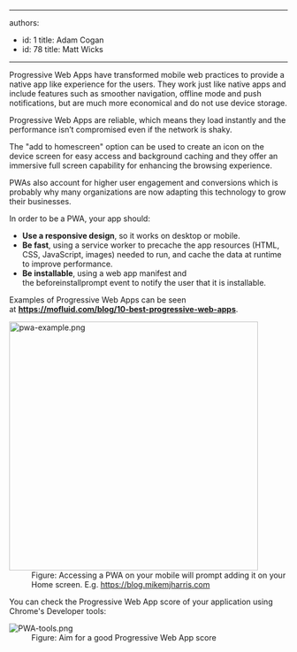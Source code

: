

---
authors:
  - id: 1
    title: Adam Cogan
  - id: 78
    title: Matt Wicks
---




<span class='intro'> <p class="ssw15-rteElement-P">Progressive Web Apps have transformed mobile web practices to provide a native app like experience&#160;for the users. They work just like native apps and include features such as smoother navigation, offline mode&#160;and push notifications, but are much more economical and do not use&#160;device storage.<br></p><div><div><p class="ssw15-rteElement-P">​​Progressive Web Apps ​are reliable, which means they load instantly and the performance isn’t compromised even if the network is shaky.</p><p class="ssw15-rteElement-P">The &quot;add to homescreen&quot; option can be used to create an icon on the device screen for easy access and background caching and they offer an immersive full screen capability for enhancing the browsing experience.</p></div><div><p class="ssw15-rteElement-P">PWAs also account for higher user engagement&#160;and conversions which is probably why many organizations are now adapting this technology to grow their businesses.<span style="color&#58;#444444;">​</span></p></div></div> </span>

<p>​In order&#160;to be a PWA, your app should&#58;<br></p><ul><li>
      <b>Use a responsive design</b>, so it works on desktop or mobile.</li><li>
      <b>Be fast</b>, using a service worker to precache the app resources (HTML, CSS, JavaScript, images) needed to run, and cache the​&#160;data at runtime to improve performance.<br></li><li>
      <b>Be installable</b>, using a web app manifest and the&#160;beforeinstallprompt&#160;event to notify the user that&#160;it is&#160;installable.​<br></li></ul><p>Examples of Progressive Web Apps can be seen at&#160;<a href="https&#58;//mofluid.com/blog/10-best-progressive-web-apps/"><b>https&#58;//mofluid.com/blog/10-best-progressive-web-apps</b></a>.​<br></p><dl class="image"><dt>
   <img src="/PublishingImages/pwa-example.png" alt="pwa-example.png" style="width&#58;450px;" /><br></dt><dd>Figure&#58; Accessing a PWA on your mobile will prompt adding it on your Home s​creen. E.g.&#160;<a href="https&#58;//blog.mikemjharris.com/">https&#58;//blog.mikemjharris.com</a><br></dd>
</dl>You can check the Progressive Web App score of your application using Chrome's Developer tools&#58;​<br> 
<p></p><dl class="image"><dt>
      <img src="/PublishingImages/PWA-tools.png" alt="PWA-tools.png" />​</dt><dd>Figure&#58; Aim for a good Progressive Web App score</dd></dl>


